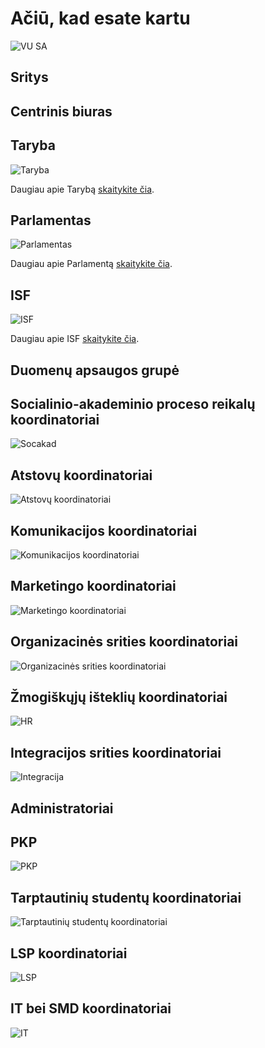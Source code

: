 # Ačiū, kad esate kartu

<script setup lang="ts">
import { teamPhotos, biuras, socakad, atstovai, kom, org, mark, hr, integration, admin, pkp, intl, lsp, other, dag } from '../data/bendruomene'
import TeamAvatarLayout from '../components/TeamAvatarLayout.vue'
import PhotoGrid from '../components/PhotoGrid.vue'
</script>

![VU SA](public/img/bendros-nuotraukos/VU-SA.jpg)

## Sritys

<PhotoGrid :photos="teamPhotos" />

## Centrinis biuras

<TeamAvatarLayout :members="biuras" />

## Taryba

![Taryba](public/img/bendros-nuotraukos/Taryba.jpg)

Daugiau apie Tarybą [skaitykite čia](/vu-sa/taryba.md).

## Parlamentas

![Parlamentas](public/img/bendros-nuotraukos/Parlamentas.jpg)

Daugiau apie Parlamentą [skaitykite čia](/vu-sa/parlamentas.md).

## ISF

![ISF](public/img/bendros-nuotraukos/ISF.jpg)

Daugiau apie ISF [skaitykite čia](/stipri-organizacija/isf.md).

## Duomenų apsaugos grupė

<TeamAvatarLayout :members="dag" />

## Socialinio-akademinio proceso reikalų koordinatoriai

![Socakad](public/img/bendros-nuotraukos/Socakadai.jpg)

<TeamAvatarLayout :members="socakad" />

## Atstovų koordinatoriai

![Atstovų koordinatoriai](public/img/bendros-nuotraukos/Atstovai.jpg)

<TeamAvatarLayout :members="atstovai" />

## Komunikacijos koordinatoriai

![Komunikacijos koordinatoriai](public/img/bendros-nuotraukos/Komunikacija.jpg)

<TeamAvatarLayout :members="kom" />

## Marketingo koordinatoriai

![Marketingo koordinatoriai](public/img/bendros-nuotraukos/Marketingas.jpg)

<TeamAvatarLayout :members="mark" />

## Organizacinės srities koordinatoriai

![Organizacinės srities koordinatoriai](public/img/bendros-nuotraukos/Orgai.jpg)

<TeamAvatarLayout :members="org" />

## Žmogiškųjų išteklių koordinatoriai

![HR](public/img/bendros-nuotraukos/HR.jpg)

<TeamAvatarLayout :members="hr" />

## Integracijos srities koordinatoriai

![Integracija](public/img/bendros-nuotraukos/Integracija.jpg)

<TeamAvatarLayout :members="integration" />

## Administratoriai

<TeamAvatarLayout :members="admin" />

## PKP

![PKP](public/img/bendros-nuotraukos/PKP2.jpg)

<TeamAvatarLayout :members="pkp" />

## Tarptautinių studentų koordinatoriai

![Tarptautinių studentų koordinatoriai](public/img/bendros-nuotraukos/tarptautiniu.jpg)

<TeamAvatarLayout :members="intl" />

## LSP koordinatoriai

![LSP](public/img/bendros-nuotraukos/LSP-koord.jpg)

<TeamAvatarLayout :members="lsp" />

## IT bei SMD koordinatoriai

![IT](public/img/bendros-nuotraukos/IT.jpg)

<TeamAvatarLayout :members="other" />
